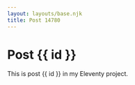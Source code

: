 ```yaml
---
layout: layouts/base.njk
title: Post 14780
---
```


# Post {{ id }}

This is post {{ id }} in my Eleventy project.
